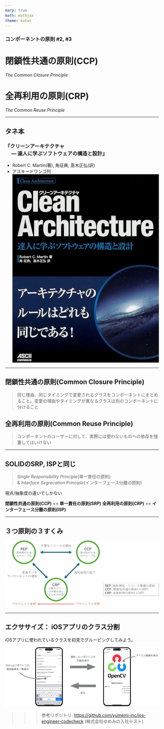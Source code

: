 ```yaml
---
marp: true
math: mathjax
theme: katas
---
```

<!-- 
size: 16:9
paginate: true
-->
<!-- header: 勉強会# ― エンジニアとしての解像度を高めるための勉強会-->

### コンポーネントの原則 #2, #3

# 閉鎖性共通の原則(CCP)
_The Common Closure Principle_

# 全再利用の原則(CRP)
_The Common Reuse Principle_

---
## タネ本

### 『クリーンアーキテクチャ<br>　 ― 達人に学ぶソフトウェアの構造と設計』
* Robert C. Martin(著), 角征典, 髙木正弘(訳)
* アスキードワンゴ刊
![bg right:30% 90%](assets/07-cleanarchitecture.jpg)

---

## 閉鎖性共通の原則(Common Closure Principle)

> 同じ理由、同じタイミングで変更されるクラスをコンポーネントにまとめること。変更の理由やタイミングが異なるクラスは別のコンポーネントに分けること

## 全再利用の原則(Common Reuse Principle)

> コンポーネントのユーザーに対して、実際には使わないものへの依存を強要してはいけない

---
## SOLIDのSRP, ISPと同じ
> _Single Responsibility Principle_(単一責任の原則)<br> & _Interface Segrecation Principle_(インターフェース分離の原則)

視点/抽象度の違いでしかない

**閉鎖性共通の原則(CCP)** == **単一責任の原則(SRP)**
**全再利用の原則(CRP)** == **インターフェース分離の原則(ISP)**

<!-- 閉鎖性共通の原則は単一責任の原則をコンポーネント向けに言い換えたもの。
多くのアプリケーションにおいて、再利用性よりも保守性が大事。何かの糸のためにコードを変更しなければならないときに、ひとつのコンポーネントに変更対象がまとまっていたほうがありがたい。そうすれば、変更後に再デプロイ・リリースするときにリリースするのはそのコンポーネントだけで済む。言い換えると、SOLIDのSRPだけでなくOCP(Open Closed Principle)にも密接に関連する。開放閉鎖の原則は、クラスは修正に対しては閉じていて、拡張に対しては開いていなければならないとした。
この教えを更に噛み砕いて、「変更の種類が似ているクラスを同じコンポーネントにまとめる」という意味にしたのが閉鎖性共通の原則(CCP/Common Closure Principle)である。 -->

<!-- 全再利用の原則も同じ。インターフェース分離の原則をコンポーネントに言い換えたもの。たとえば配列やマップ/ディクショナリのようなコレクションクラスと、それに対応するイテレータのようにまとめて再利用すべきものであれば、同じコンポーネントにまとめておくべき。
これは逆に言うと全再利用の原則(CRP,Common Reuse Principle)はどのクラスやデータを同じコンポーネントにまとめるべきではないかも示す。コンポーネントの一部を使用しているだけなのに、その他のAPIも大量にあり、その変更があるたびに手元のコンポーネントを使ったコードも全て再ビルド・再デプロイするのは非常に大変。密結合していないクラスを同じコンポーネントにまとめるべきではない。 -->

---
## ３つ原則の３すくみ

![center width:960px](assets/08-triad.png)

<!-- ３つの原則がどのように影響を及ぼすかを表したもの -->
<!-- コンポーネントの凝集性に関する３つの原則は、相反するところがあるのが注意点。前回のREPとCCPは包含関係にあり、どちらもコンポーネントの規模を大きくする方向に働く。再利用できる単位で１つにまとめようとすること。同じ理由で変更されるものは１つにまとめようとすること、だから想像がつくと思う。しかしもう１つの全再利用の法則(CRP)はコンポーネントのサイズを小さくする方向に働くものになる。それがこの図。 -->
<!--
図の辺にある記述は、３つのうち２つを選んで、残りの１つを無視したときに何が起こるかを表したものになる。 

* REPとCRPだけに力を入れようとすると、些細の些細な変更が大量のコンポーネントに影響を与えてしまうことになる(左の矢印)
* 一方でCCPとREPに力を入れると、リリースの回数が無駄に増えてしまう(中央上の矢印)

優れたアーキテクトであれば、開発チームの現在の懸念事項に見合った落とし所を見つける。そして、時が経てばその懸念事項も変化していくことを心得ている。たとえば、開発初期にはREPよりも閉鎖性共通の原則(CCP)のほうがずっと重要。開発初期は再利用性よりも、開発効率のほうが重要だから。

一般的に、プロジェクトの初期はこの三角形の右側を重視する傾向、つまり再利用を犠牲にする傾向があり、プロジェクトが進み別のプロジェクトからも利用される頃になると左側に写っている。どう使われるかが重要になっていくため。
このように、時間や進行とともにコンポーネントに求められるものが変化していくことに注意してほしい。-->

---
## エクササイズ： iOSアプリのクラス分割

iOSアプリに使われているクラスを初見でグルーピングしてみよう。


![height:300px center](assets/08-exercise.png)

>>> 参考リポジトリ: https://github.com/yumemi-inc/ios-engineer-codecheck (株式会社ゆめみの入社テスト)
